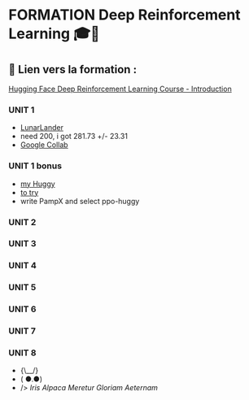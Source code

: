# **FORMATION Deep Reinforcement Learning** 🎓🤖

## 🔗 **Lien vers la formation :**  
[Hugging Face Deep Reinforcement Learning Course - Introduction](https://huggingface.co/learn/deep-rl-course/unit0/introduction)

### UNIT 1 
- [LunarLander](https://huggingface.co/PampX/ppo-LunarLander-v2)
- need 200, i got 281.73 +/- 23.31
- [Google Collab](https://colab.research.google.com/drive/1HIooycQSp-LAN_Mgrv4sPADKsr5Aky5K?usp=sharing)

### UNIT 1 bonus 

- [my Huggy](https://huggingface.co/PampX/ppo-Huggy)
- [to try](https://huggingface.co/spaces/ThomasSimonini/Huggy)
- write PampX and select ppo-huggy

### UNIT 2
### UNIT 3
### UNIT 4
### UNIT 5
### UNIT 6
### UNIT 7
### UNIT 8

-  {\\__/}
-  ( ●.●)
-  /> *Iris Alpaca Meretur Gloriam Aeternam* 

